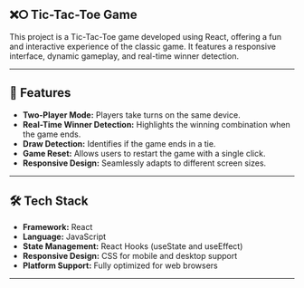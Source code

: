 ## ❌⭘ Tic-Tac-Toe Game

This project is a Tic-Tac-Toe game developed using React, offering a fun and interactive experience of the classic game. It features a responsive interface, dynamic gameplay, and real-time winner detection.

---

## 📱 Features

- **Two-Player Mode:** Players take turns on the same device.
- **Real-Time Winner Detection:** Highlights the winning combination when the game ends.
- **Draw Detection:** Identifies if the game ends in a tie.
- **Game Reset:** Allows users to restart the game with a single click.
- **Responsive Design:** Seamlessly adapts to different screen sizes.

---

## 🛠️ Tech Stack

- **Framework:** React
- **Language:** JavaScript
- **State Management:** React Hooks (useState and useEffect)
- **Responsive Design:** CSS for mobile and desktop support
- **Platform Support:** Fully optimized for web browsers

---
